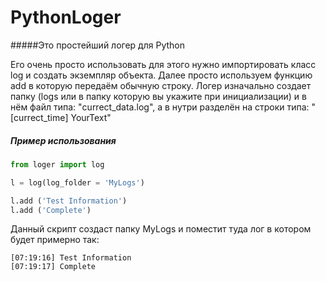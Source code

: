 # PythonLoger

#####Это простейший логер для Python
<p>Его очень просто использовать для этого нужно импортировать класс log и создать экземпляр объекта. Далее просто используем функцию add в которую передаём обычную строку. Логер изначально создает папку (logs или в папку которую вы укажите при инициализации) и в нём файл типа: "currect_data.log", а в нутри разделён на строки типа: "[currect_time] YourText"</p>

<h5>Пример использования</h5>

```python
from loger import log

l = log(log_folder = 'MyLogs')

l.add ('Test Information')
l.add ('Complete')
```



<p>Данный скрипт создаст папку MyLogs и поместит туда лог в котором будет примерно так:</p>


```
[07:19:16] Test Information
[07:19:17] Complete
```